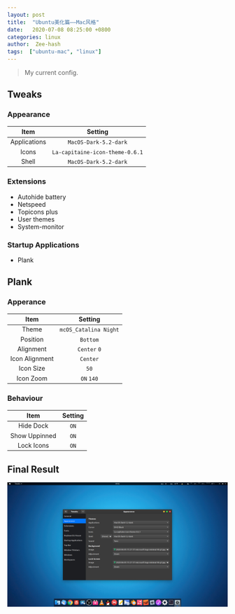 ```yaml
---
layout: post
title:  "Ubuntu美化篇——Mac风格"
date:   2020-07-08 08:25:00 +0800
categories: linux
author:  Zee-hash
tags:  ["ubuntu-mac", "linux"]
---
```

> My current config.

## Tweaks  
### Appearance  

| Item | Setting |  
| :---: | :---: |  
| Applications | `MacOS-Dark-5.2-dark` |  
| Icons | `La-capitaine-icon-theme-0.6.1` |  
| Shell | `MacOS-Dark-5.2-dark` |  

### Extensions  
+ Autohide battery  
+ Netspeed  
+ Topicons plus  
+ User themes  
+ System-monitor  

### Startup Applications  
+ Plank  

## Plank  
### Apperance  

| Item | Setting |  
| :---: | :---: |  
|Theme | `mcOS_Catalina Night` |  
| Position | `Bottom` |  
| Alignment | `Center` `0` |  
| Icon Alignment | `Center` |  
| Icon Size | `50` |  
| Icon Zoom | `ON` `140` |  

### Behaviour  

| Item | Setting |  
| :---: | :---: |  
| Hide Dock | `ON` |  
| Show Uppinned | `ON` |  
| Lock Icons | `ON` |

## Final Result  
![效果图](/assets/images/post_images/20200708desktop.png)